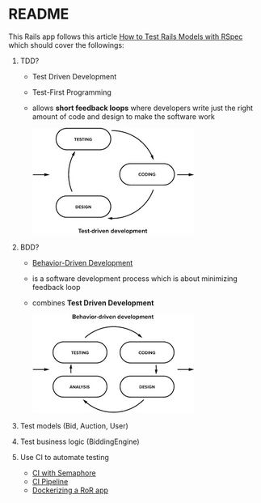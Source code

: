 # README

This Rails app follows this article [How to Test Rails Models with RSpec](https://semaphoreci.com/community/tutorials/how-to-test-rails-models-with-rspec#h-what-is-behaviour-driven-development) which should cover the followings:

1. TDD?

   - Test Driven Development
   - Test-First Programming
   - allows **short feedback loops** where developers write just the right amount of code and design to make the software work

     ![TDD](public/images/tdd.jpeg)

2. BDD?

   - [Behavior-Driven Development](https://semaphoreci.com/community/tutorials/behavior-driven-development)
   - is a software development process which is about minimizing feedback loop
   - combines **Test Driven Development**

     ![BDD](public/images/bdd.jpeg)

3. Test models (Bid, Auction, User)

4. Test business logic (BiddingEngine)

5. Use CI to automate testing

   - [CI with Semaphore](https://semaphoreci.com/continuous-integration)
   - [CI Pipeline](https://semaphoreci.com/blog/cicd-pipeline)
   - [Dockerizing a RoR app](https://semaphoreci.com/community/tutorials/dockerizing-a-ruby-on-rails-application)
